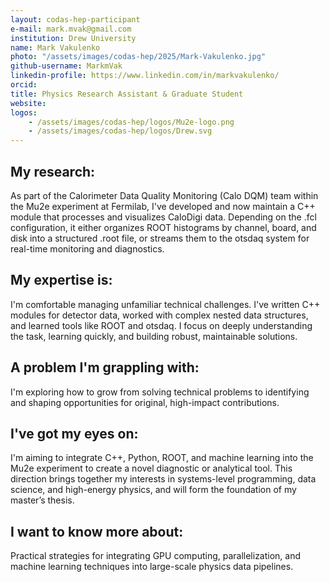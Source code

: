```yaml
---
layout: codas-hep-participant
e-mail: mark.mvak@gmail.com
institution: Drew University
name: Mark Vakulenko
photo: "/assets/images/codas-hep/2025/Mark-Vakulenko.jpg"
github-username: MarkmVak
linkedin-profile: https://www.linkedin.com/in/markvakulenko/
orcid:
title: Physics Research Assistant & Graduate Student
website:
logos:
    - /assets/images/codas-hep/logos/Mu2e-logo.png
    - /assets/images/codas-hep/logos/Drew.svg
---
```


## My research:
As part of the Calorimeter Data Quality Monitoring (Calo DQM) team within the Mu2e experiment at Fermilab, I've developed and now maintain a C++ module that processes and visualizes CaloDigi data. Depending on the .fcl configuration, it either organizes ROOT histograms by channel, board, and disk into a structured .root file, or streams them to the otsdaq system for real-time monitoring and diagnostics.

## My expertise is:
I'm comfortable managing unfamiliar technical challenges. I've written C++ modules for detector data, worked with complex nested data structures, and learned tools like ROOT and otsdaq. I focus on deeply understanding the task, learning quickly, and building robust, maintainable solutions.

## A problem I'm grappling with:
I'm exploring how to grow from solving technical problems to identifying and shaping opportunities for original, high-impact contributions.

## I've got my eyes on:
I'm aiming to integrate C++, Python, ROOT, and machine learning into the Mu2e experiment to create a novel diagnostic or analytical tool. This direction brings together my interests in systems-level programming, data science, and high-energy physics, and will form the foundation of my master’s thesis.

## I want to know more about:
Practical strategies for integrating GPU computing, parallelization, and machine learning techniques into large-scale physics data pipelines.
